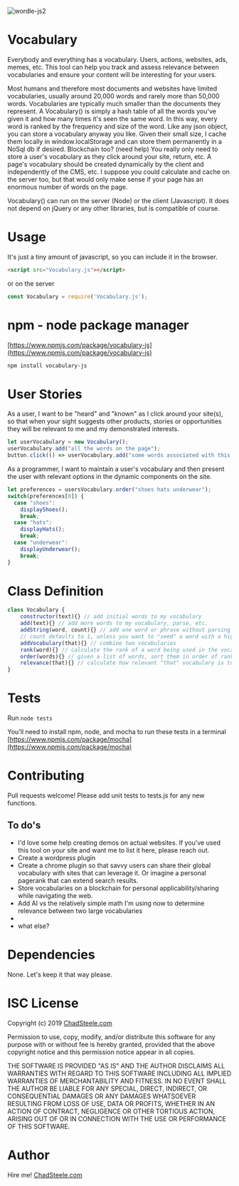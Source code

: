 ![wordle-js2](https://user-images.githubusercontent.com/314810/57461431-400d7380-7234-11e9-8816-565b976fc164.png)

# Vocabulary
Everybody and everything has a vocabulary.  Users, actions, websites, ads, memes, etc.  This tool can help you track and assess relevance between vocabularies and ensure your content will be interesting for your users.

Most humans and therefore most documents and websites have limited vocabularies, usually around 20,000 words and rarely more than 50,000 words.  Vocabularies are typically much smaller than the documents they represent.  A Vocabulary() is simply a hash table of all the words you've given it and how many times it's seen the same word.  In this way, every word is ranked by the frequency and size of the word.  Like any json object, you can store a vocabulary anyway you like.  Given their small size, I cache them locally in window.localStorage and can store them permanently in a NoSql db if desired.  Blockchain too?  (need help)  You really only need to store a user's vocabulary as they click around your site, return, etc.  A page's vocabulary should be created dynamically by the client and independently of the CMS, etc.  I suppose you could calculate and cache on the server too, but that would only make sense if your page has an enormous number of words on the page.

Vocabulary() can run on the server (Node) or the client (Javascript).  It does not depend on jQuery or any other libraries, but is compatible of course.

# Usage
It's just a tiny amount of javascript, so you can include it in the browser.  
```html
<script src="Vocabulary.js"></script>
```
or on the server
```javascript
const Vocabulary = require('Vocabulary.js');
```
# npm - node package manager
[https://www.npmjs.com/package/vocabulary-js](https://www.npmjs.com/package/vocabulary-js)
```bash
npm install vocabulary-js
```

# User Stories
As a user, I want to be "heard" and "known" as I click around your site(s), so that when your sight suggests other products, stories or opportunities they will be relevant to me and my demonstrated interests.
```javascript
let userVocabulary = new Vocabulary();
userVocabulary.add("all the words on the page");
button.click(() => userVocabulary.add("some words associated with this button"));
```

As a programmer, I want to maintain a user's vocabulary and then present the user with relevant options in the dynamic components on the site.
```javascript
let preferences = usersVocabulary.order("shoes hats underwear");
switch(preferences[0]) {
  case "shoes":
    displayShoes();
    break;
  case "hats":
    displayHats();
    break;
  case "underwear":
    displayUnderwear();
    break;
}
```

# Class Definition
```javascript
class Vocabulary {
    constructor(text){} // add initial words to my vocabulary
    add(text){} // add more words to my vocabulary, parse, etc.
    addString(word, count){} // add one word or phrase without parsing
    // count defaults to 1, unless you want to "seed" a word with a high count
    addVocabulary(that){} // combine two vocabularies
    rank(word){} // calculate the rank of a word being used in the vocabulary
    order(words){} // given a list of words, sort them in order of rank 
    relevance(that){} // calculate how relevant "that" vocabulary is to me
}
```

# Tests
Run `node tests`

You'll need to install npm, node, and mocha to run these tests in a terminal
[https://www.npmjs.com/package/mocha](https://www.npmjs.com/package/mocha)

# Contributing
Pull requests welcome! Please add unit tests to tests.js for any new functions.

## To do's
* I'd love some help creating demos on actual websites.  If you've used this tool on your site and want me to list it here, please reach out.
* Create a wordpress plugin
* Create a chrome plugin so that savvy users can share their global vocabulary with sites that can leverage it.  Or imagine a personal pagerank that can extend search results.
* Store vocabularies on a blockchain for personal applicability/sharing while navigating the web.  
* Add AI vs the relatively simple math I'm using now to determine relevance between two large vocabularies
* 
* what else?
  

# Dependencies
None.  Let's keep it that way please.

# ISC License

Copyright (c) 2019 [ChadSteele.com](ChadSteele.com "Say Hi!")

Permission to use, copy, modify, and/or distribute this software for any purpose with or without fee is hereby granted, provided that the above copyright notice and this permission notice appear in all copies.

THE SOFTWARE IS PROVIDED "AS IS" AND THE AUTHOR DISCLAIMS ALL WARRANTIES WITH REGARD TO THIS SOFTWARE INCLUDING ALL IMPLIED WARRANTIES OF MERCHANTABILITY AND FITNESS. IN NO EVENT SHALL THE AUTHOR BE LIABLE FOR ANY SPECIAL, DIRECT, INDIRECT, OR CONSEQUENTIAL DAMAGES OR ANY DAMAGES WHATSOEVER RESULTING FROM LOSS OF USE, DATA OR PROFITS, WHETHER IN AN ACTION OF CONTRACT, NEGLIGENCE OR OTHER TORTIOUS ACTION, ARISING OUT OF OR IN CONNECTION WITH THE USE OR PERFORMANCE OF THIS SOFTWARE.

# Author
Hire me!  [ChadSteele.com](http://chadsteele.com "Say Hi!")